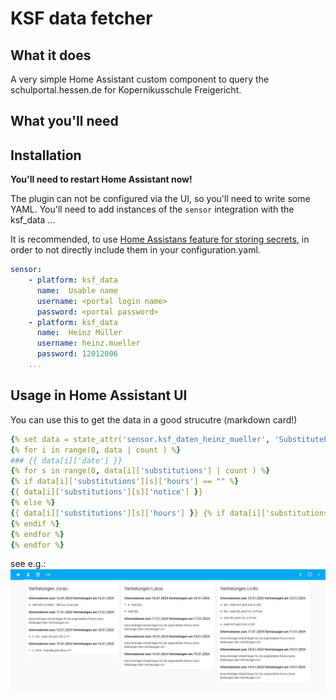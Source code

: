 # KSF data fetcher

## What it does
A very simple Home Assistant custom component to query the schulportal.hessen.de for Kopernikusschule Freigericht.

## What you'll need

## Installation
**You'll need to restart Home Assistant now!**

The plugin can not be configured via the UI, so you'll need to write some YAML.
You'll need to add instances of the ```sensor``` integration with the ksf_data ...

It is recommended, to use [Home Assistans feature for storing secrets](https://www.home-assistant.io/docs/configuration/secrets/), in order to not directly include them in your configuration.yaml.

```yaml
sensor:
    - platform: ksf_data
      name:  Usable name
      username: <portal login name>
      password: <portal password>
    - platform: ksf_data
      name:  Heinz Müller
      username: heinz.mueller
      password: 12012006
    ...
```

## Usage in Home Assistant UI
You can use this to get the data in a good strucutre (markdown card!)

```yaml
{% set data = state_attr('sensor.ksf_daten_heinz_mueller', 'SubstitutePlan')|from_json %}
{% for i in range(0, data | count ) %}
### {{ data[i]['date'] }}
{% for s in range(0, data[i]['substitutions'] | count ) %}
{% if data[i]['substitutions'][s]['hours'] == "" %}
{{ data[i]['substitutions'][s]['notice'] }}
{% else %}
{{ data[i]['substitutions'][s]['hours'] }} {% if data[i]['substitutions'][s]['subject_old'] != "" %} - {{ data[i]['substitutions'][s]['subject_old'] }} {% endif %} - statt {{ data[i]['substitutions'][s]['teacher'] }} {% if data[i]['substitutions'][s]['substitute'] != "" %} jetzt {{ data[i]['substitutions'][s]['substitute'] }} {% endif %} {% if data[i]['substitutions'][s]['room'] != "" %} in {{ data[i]['substitutions'][s]['room'] }} {% endif %} {% if data[i]['substitutions'][s]['notice'] != None %} - {{ data[i]['substitutions'][s]['notice'] }} {% endif %}
{% endif %}
{% endfor %}
{% endfor %}
```
see e.g.: 
![Lovelace UI of markdown card](ksf_data_lovelace.jpg)
